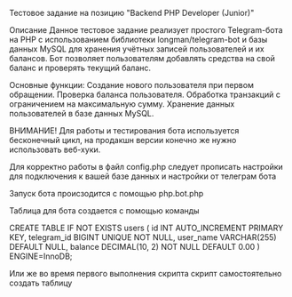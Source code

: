 Тестовое задание на позицию "Backend PHP Developer (Junior)"

Описание
Данное тестовое задание реализует простого Telegram-бота на PHP с использованием библиотеки longman/telegram-bot и базы данных MySQL для хранения учётных записей пользователей и их балансов. 
Бот позволяет пользователям добавлять средства на свой баланс и проверять текущий баланс.

Основные функции:
Создание нового пользователя при первом обращении.
Проверка баланса пользователя.
Обработка транзакций с ограничением на максимальную сумму.
Хранение данных пользователей в базе данных MySQL.

ВНИМАНИЕ!
Для работы и тестирования бота используется бесконечный цикл, на продакшн версии конечно же нужно использовать веб-хуки.

Для корректно работы в файл config.php следует прописать настройки для подключения к вашей базе данных и настройки от телеграм бота

Запуск бота происзодится с помощью php.bot.php

Таблица для бота создается с помощью команды

CREATE TABLE IF NOT EXISTS users (
    id INT AUTO_INCREMENT PRIMARY KEY,
    telegram_id BIGINT UNIQUE NOT NULL,
    user_name VARCHAR(255) DEFAULT NULL,
    balance DECIMAL(10, 2) NOT NULL DEFAULT 0.00
) ENGINE=InnoDB;

Или же во время первого выполнения скрипта скрипт самостоятельно создать таблицу
